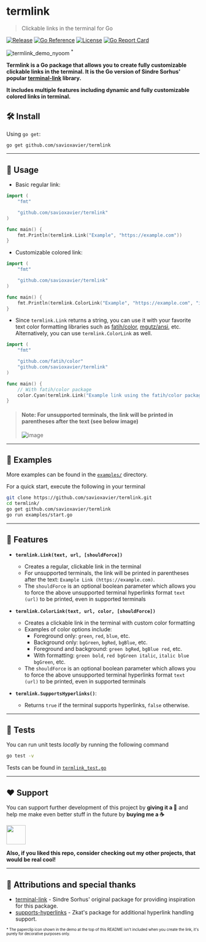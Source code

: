 <!-- markdownlint-disable MD010 MD033 MD001 -->

# termlink

> Clickable links in the terminal for Go

[![Release](https://img.shields.io/github/release/savioxavier/termlink.svg)](https://github.com/savioxavier/termlink/releases/latest)
[![Go Reference](https://pkg.go.dev/badge/github.com/savioxavier/termlink.svg)](https://pkg.go.dev/github.com/savioxavier/termlink)
[![License](https://img.shields.io/github/license/savioxavier/termlink)](/LICENSE)
[![Go Report Card](https://goreportcard.com/badge/github.com/savioxavier/termlink)](https://goreportcard.com/report/github.com/savioxavier/termlink)

![termlink_demo_nyoom](https://user-images.githubusercontent.com/38729705/163217599-6fecf944-c10e-4546-9669-1c7d047da55e.gif) <sup>*</sup>

**Termlink is a Go package that allows you to create fully customizable clickable links in the terminal. It is the Go version of Sindre Sorhus' popular [terminal-link](https://github.com/sindresorhus/terminal-link/) library.**

**It includes multiple features including dynamic and fully customizable colored links in terminal.**

## 🛠️ Install

Using `go get`:

```text
go get github.com/savioxavier/termlink
```

---

## 🔗 Usage

- Basic regular link:

```go
import (
	"fmt"

	"github.com/savioxavier/termlink"
)

func main() {
	fmt.Println(termlink.Link("Example", "https://example.com"))
}
```

- Customizable colored link:

```go
import (
	"fmt"

	"github.com/savioxavier/termlink"
)

func main() {
	fmt.Println(termlink.ColorLink("Example", "https://example.com", "italic green"))
}
```

- Since `termlink.Link` returns a string, you can use it with your favorite text color formatting libraries such as [fatih/color](https://github.com/fatih/color), [mgutz/ansi](https://github.com/mgutz/ansi), etc. Alternatively, you can use `termlink.ColorLink` as well.

```go
import (
	"fmt"

	"github.com/fatih/color"
	"github.com/savioxavier/termlink"
)

func main() {
	// With fatih/color package
	color.Cyan(termlink.Link("Example link using the fatih/color package", "https://example.com"))
}
```

> #### Note: For unsupported terminals, the link will be printed in parentheses after the text (see below image)
>
> ![image](https://user-images.githubusercontent.com/38729705/163216009-abb81d39-aff0-4fb5-8c5f-da36e241b395.png)

---

## 🍵 Examples

More examples can be found in the [`examples/`](examples/) directory.

For a quick start, execute the following in your terminal

```bash
git clone https://github.com/savioxavier/termlink.git
cd termlink/
go get github.com/savioxavier/termlink
go run examples/start.go
```

---

## 🔮 Features

- **`termlink.Link(text, url, [shouldForce])`**

  - Creates a regular, clickable link in the terminal
  - For unsupported terminals, the link will be printed in parentheses after the text: `Example Link (https://example.com)`.
  - The `shouldForce` is an optional boolean parameter which allows you to force the above unsupported terminal hyperlinks format `text (url)` to be printed, even in supported terminals

- **`termlink.ColorLink(text, url, color, [shouldForce])`**

  - Creates a clickable link in the terminal with custom color formatting
  - Examples of color options include:
    - Foreground only: `green`, `red`, `blue`, etc.
    - Background only: `bgGreen`, `bgRed`, `bgBlue`, etc.
    - Foreground and background: `green bgRed`, `bgBlue red`, etc.
    - With formatting: `green bold`, `red bgGreen italic`, `italic blue bgGreen`, etc.
  - The `shouldForce` is an optional boolean parameter which allows you to force the above unsupported terminal hyperlinks format `text (url)` to be printed, even in supported terminals

- **`termlink.SupportsHyperlinks()`**:

  - Returns `true` if the terminal supports hyperlinks, `false` otherwise.

---

## 🧪 Tests

You can run unit tests _locally_ by running the following command

```bash
go test -v
```

Tests can be found in [`termlink_test.go`](./termlink_test.go)

---

## ❤️ Support

You can support further development of this project by **giving it a 🌟** and help me make even better stuff in the future by **buying me a ☕**

<a href="https://www.buymeacoffee.com/savioxavier">
<img src="https://cdn.buymeacoffee.com/buttons/v2/default-blue.png" height="50px">
</a>

<br>

**Also, if you liked this repo, consider checking out my other projects, that would be real cool!**

---

## 💫 Attributions and special thanks

- [terminal-link](https://github.com/sindresorhus/terminal-link) - Sindre Sorhus' original package for providing inspiration for this package.
- [supports-hyperlinks](https://github.com/zkat/supports-hyperlinks) - Zkat's package for additional hyperlink handling support.

<sub><sup>* The paperclip icon shown in the demo at the top of this README isn't included when you create the link, it's purely for decorative purposes only.</sup></sub>
